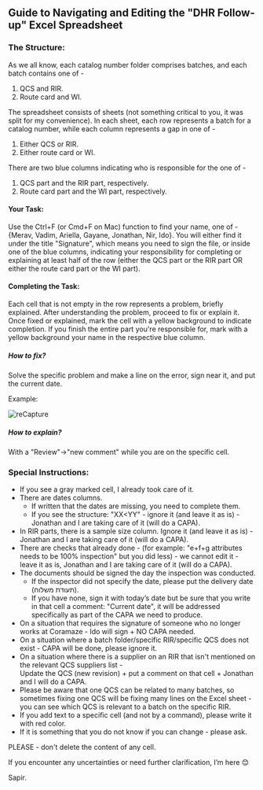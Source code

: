 ## Guide to Navigating and Editing the "DHR Follow-up" Excel Spreadsheet

### The Structure:
As we all know, each catalog number folder comprises batches, and each batch contains one of - 
1. QCS and RIR.
2. Route card and WI. 

The spreadsheet consists of sheets (not something critical to you, it was split for my convenience). 
In each sheet, each row represents a batch for a catalog number, while each column represents a gap in one of - 
1. Either QCS or RIR. 
2. Either route card or WI.

There are two blue columns indicating who is responsible for the one of -
1. QCS part and the RIR part, respectively.
2. Route card part and the WI part, respectively.

#### Your Task:
Use the Ctrl+F (or Cmd+F on Mac) function to find your name, one of - {Merav, Vadim, Ariella, Gayane, Jonathan, Nir, Ido}. 
You will either find it under the title "Signature", which means you need to sign the file, or inside one of the blue columns, indicating your responsibility for completing or explaining at least half of the row (either the QCS part or the RIR part OR either the route card part or the WI part).

#### Completing the Task:
Each cell that is not empty in the row represents a problem, briefly explained. 
After understanding the problem, proceed to fix or explain it. Once fixed or explained, mark the cell with a yellow background to indicate completion. 
If you finish the entire part you're responsible for, mark with a yellow background your name in the respective blue column.
##### How to fix? 
Solve the specific problem and make a line on the error, sign near it, and put the current date. 

Example: 
 
![reCapture](https://github.com/SapirUzanCoramaze/DHR-follow-up/assets/169580592/38e09560-bb87-45da-aae6-a857ca035ac5)

##### How to explain? 
With a "Review"->"new comment" while you are on the specific cell.

### Special Instructions:
- If you see a gray marked cell, I already took care of it.
- There are dates columns.
  - If written that the dates are missing, you need to complete them. 
  - If you see the structure: "XX<YY" - ignore it (and leave it as is) - Jonathan and I are taking care of it (will do a CAPA).
- In RIR parts, there is a sample size column. Ignore it (and leave it as is) - Jonathan and I are taking care of it (will do a CAPA).
- There are checks that already done - (for example: "e+f+g attributes needs to be 100% inspection" but you did less) - 
  we cannot edit it - leave it as is, Jonathan and I are taking care of it (will do a CAPA).
- The documents should be signed the day the inspection was conducted.
  - If the inspector did not specify the date, please put the delivery date (תעודת משלוח).
  - If you have none, sign it with today’s date but be sure that you write in that cell a comment: "Current date",  it will be addressed specifically as part of the CAPA we need to produce.
- On a situation that requires the signature of someone who no longer works at Coramaze - Ido will sign + NO CAPA needed.
- On a situation where a batch folder/specific RIR/specific QCS does not exist - CAPA will be done, please ignore it.
- On a situation where there is a supplier on an RIR that isn't mentioned on the relevant QCS suppliers list -  
  Update the QCS (new revision) + put a comment on that cell + Jonathan and I will do a CAPA.
- Please be aware that one QCS can be related to many batches, so sometimes fixing one QCS will be fixing many lines on the Excel sheet -
  you can see which QCS is relevant to a batch on the specific RIR.
- If you add text to a specific cell (and not by a command), please write it with red color.
- If it is something that you do not know if you can change - please ask.

PLEASE - don't delete the content of any cell.

If you encounter any uncertainties or need further clarification, I’m here 😊

Sapir.
